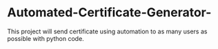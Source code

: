 # Automated-Certificate-Generator-
This project will send certificate using automation to as many users as possible with python code.
